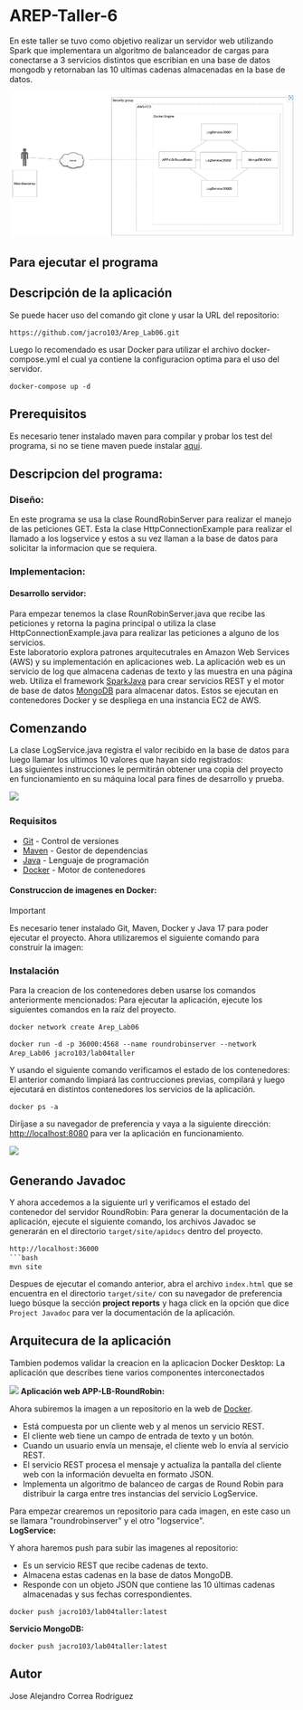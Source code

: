 # AREP-Taller-6
En este taller se tuvo como objetivo realizar un servidor web utilizando Spark que implementara un algoritmo de balanceador de cargas para conectarse a 3 servicios distintos que escribian en una base de datos mongodb y retornaban las 10 ultimas cadenas almacenadas en la base de datos.

![](./Imagen/a.png)<br>

## Para ejecutar el programa
## Descripción de la aplicación

Se puede hacer uso del comando git clone y usar la URL del repositorio:
```
https://github.com/jacro103/Arep_Lab06.git
```
Luego lo recomendado es usar Docker para utilizar el archivo docker-compose.yml el cual ya contiene la configuracion optima para el uso del servidor.

```
docker-compose up -d
```

## Prerequisitos

Es necesario tener instalado maven para compilar y probar los test del programa, si no se tiene maven puede instalar [aqui](https://maven.apache.org/install.html).




## Descripcion del programa:

### Diseño:

En este programa se usa la clase RoundRobinServer  para realizar el manejo de las peticiones GET. Esta  la clase HttpConnectionExample para realizar el llamado a los logservice y estos a su vez llaman a la base de datos para solicitar la informacion que se requiera.

### Implementacion:

#### Desarrollo servidor:

Para empezar tenemos la clase RounRobinServer.java que recibe las peticiones y retorna la pagina principal o utiliza la clase HttpConnectionExample.java para realizar las peticiones a alguno de los servicios.<br>
Este laboratorio explora patrones arquitecutrales en Amazon Web Services (AWS) y su implementación en aplicaciones web. La aplicación web es un servicio de log que almacena cadenas de texto y las muestra en una página web. Utiliza el framework [SparkJava](https://sparkjava.com/) para crear servicios REST y el motor de base de datos [MongoDB](https://www.mongodb.com/) para almacenar datos. Estos se ejecutan en contenedores Docker y se despliega en una instancia EC2 de AWS.


## Comenzando 

La clase LogService.java registra el valor recibido en la base de datos para luego llamar los ultimos 10 valores que hayan sido registrados:<br>
Las siguientes instrucciones le permitirán obtener una copia del proyecto en funcionamiento en su máquina local para fines de desarrollo y prueba.

![](./Imagen/LogService.png)<br>
### Requisitos 

- [Git](https://git-scm.com/) - Control de versiones
- [Maven](https://maven.apache.org/) - Gestor de dependencias
- [Java](https://www.oracle.com/java/technologies/downloads/#java17) - Lenguaje de programación
- [Docker](https://www.docker.com/) - Motor de contenedores

#### Construccion de imagenes en Docker:
> [!IMPORTANT]
> Es necesario tener instalado Git, Maven, Docker y Java 17 para poder ejecutar el proyecto.
Ahora utilizaremos el siguiente comando para construir la imagen:<br>
### Instalación 

Para la creacion de los contenedores deben usarse los comandos anteriormente mencionados:
Para ejecutar la aplicación, ejecute los siguientes comandos en la raíz del proyecto.

```
docker network create Arep_Lab06
```

```
docker run -d -p 36000:4568 --name roundrobinserver --network Arep_Lab06 jacro103/lab04taller
```



Y usando el siguiente comando verificamos el estado de los contenedores:
El anterior comando limpiará las contrucciones previas, compilará y luego ejecutará en distintos contenedores los servicios de la aplicación.

```
docker ps -a
```
Diríjase a su navegador de preferencia y vaya a la siguiente dirección: [http://localhost:8080](http://localhost:8080) para ver la aplicación en funcionamiento.

![](./Imagen/DockerContainers.png)<br>
## Generando Javadoc 

Y ahora accedemos a la siguiente url y verificamos el estado del contenedor del servidor RoundRobin:
Para generar la documentación de la aplicación, ejecute el siguiente comando, los archivos Javadoc se generarán en el directorio `target/site/apidocs` dentro del proyecto.

```
http://localhost:36000
```bash
mvn site
```


Despues de ejecutar el comando anterior, abra el archivo `index.html` que se encuentra en el directorio `target/site/` con su navegador de preferencia luego búsque la sección **project reports** y haga click en la opción que dice `Project Javadoc` para ver la documentación de la aplicación.

## Arquitecura de la aplicación 

Tambien podemos validar la creacion en la aplicacion Docker Desktop:
La aplicación que describes tiene varios componentes interconectados

![](./Imagen/DockerDesktop.png)
**Aplicación web APP-LB-RoundRobin:**

Ahora subiremos la imagen a un repositorio en la web de [Docker](https://www.docker.com).<br>
- Está compuesta por un cliente web y al menos un servicio REST.
- El cliente web tiene un campo de entrada de texto y un botón.
- Cuando un usuario envía un mensaje, el cliente web lo envía al servicio REST.
- El servicio REST procesa el mensaje y actualiza la pantalla del cliente web con la información devuelta en formato JSON.
- Implementa un algoritmo de balanceo de cargas de Round Robin para distribuir la carga entre tres instancias del servicio LogService.

Para empezar crearemos un repositorio para cada imagen, en este caso un se llamara "roundrobinserver" y el otro "logservice".<br>
**LogService:**

Y ahora haremos push para subir las imagenes al repositorio:<br>
- Es un servicio REST que recibe cadenas de texto.
- Almacena estas cadenas en la base de datos MongoDB.
- Responde con un objeto JSON que contiene las 10 últimas cadenas almacenadas y sus fechas correspondientes.

```
docker push jacro103/lab04taller:latest
```
**Servicio MongoDB:**

```
docker push jacro103/lab04taller:latest
```


## Autor
Jose Alejandro Correa Rodriguez
